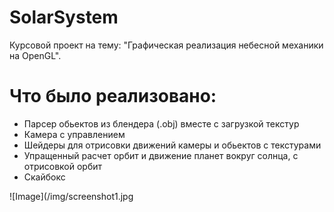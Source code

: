 # SolarSystem
Курсовой проект на тему: "Графическая реализация небесной механики на OpenGL".

# Что было реализовано:
- Парсер обьектов из блендера (.obj) вместе с загрузкой текстур
- Камера с управлением
- Шейдеры для отрисовки движений камеры и обьектов с текстурами
- Упращенный расчет орбит и движение планет вокруг солнца, с отрисовкой орбит
- Скайбокс

![Image](/img/screenshot1.jpg
